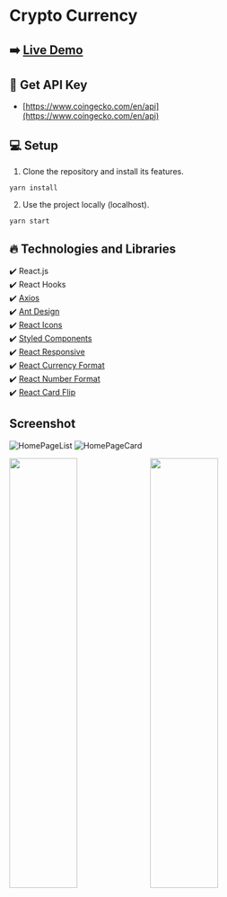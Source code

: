 # Crypto Currency

## ➡️ [Live Demo](https://crypto-currency-nc.netlify.app/)

## :key: Get API Key 

- [https://www.coingecko.com/en/api](https://www.coingecko.com/en/api)

## :computer: Setup

1. Clone the repository and install its features.

```
yarn install
```

2. Use the project locally (localhost).

```
yarn start
```

## :fire: Technologies and Libraries

:heavy_check_mark: React.js <br />
:heavy_check_mark: React Hooks <br />
:heavy_check_mark: [Axios](https://github.com/axios/axios) <br />
:heavy_check_mark: [Ant Design](https://github.com/ant-design/ant-design) <br />
:heavy_check_mark: [React Icons](https://react-icons.github.io/react-icons/) <br />
:heavy_check_mark: [Styled Components](https://styled-components.com) <br />
:heavy_check_mark: [React Responsive](https://github.com/yocontra/react-responsive) <br />
:heavy_check_mark: [React Currency Format](https://github.com/mohitgupta8888/react-currency-format) <br />
:heavy_check_mark: [React Number Format](https://github.com/s-yadav/react-number-format) <br />
:heavy_check_mark: [React Card Flip](https://github.com/AaronCCWong/react-card-flip) <br />


## Screenshot

![HomePageList](https://github.com/NecatiCoskuncopur/crypto-currency/assets/85507269/5f644280-febe-40df-af4c-8cee55c4b48d)
![HomePageCard](https://github.com/NecatiCoskuncopur/crypto-currency/assets/85507269/67af7465-9907-4075-a834-e546761d7bd8)
<p float="left">
  <img class='img' src="https://github.com/NecatiCoskuncopur/crypto-currency/assets/85507269/cd8979a2-1b67-4e0b-b3b5-2e1a603e6d81"  />
  <img class='img' src="https://github.com/NecatiCoskuncopur/crypto-currency/assets/85507269/92f4ffdf-688b-43c1-ae21-cd69ec2013fc"   />
</p>

<style>

  .img {
	width: 49%;
    display: inline-block;
    height: 765px;
  }
</style>




